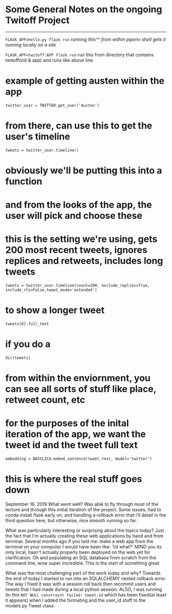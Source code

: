 # Some General Notes on the ongoing Twitoff Project 
------------------

`FLASK_APP=hello.py flask run` 
*running this^^ from within pipenv shell gets it running locally on a site*


`FLASK_APP=twitoff:APP flask run`
run this from directory that contains twitoff(init & app) and runs like above line

# example of getting austen within the app
`twitter_user = TWITTER.get_user('Austen')`

# from there, can use this to get the user's timeline 
`tweets = twitter_user.timeline()`
# obviously we'll be putting this into a function
# and from the looks of the app, the user will pick and choose these 

# this is the setting we're using, gets 200 most recent tweets, ignores replices and retweets, includes long tweets
`tweets = twitter_user.timeline(count=200, exclude_replies=True, include_rts=False,tweet_mode='extended')`

# to show a longer tweet
`tweets[0].full_text`

# if you do a 
`dir(tweets)` 
# from within the enviornment, you can see all sorts of stuff like place, retweet count, etc
# for the purposes of the inital iteration of the app, we want the tweet id and the tweet full text 

`embedding = BASILICA.embed_sentence(tweet_text, model='twitter')`
# this is where the real stuff goes down 

September 16, 2019
What went well? Was able to fly through most of the lecture and through this initial iteration of the project. Some issues, had to conda install flask early on, and handling a rollback error that i'll detail in the third question here, but otherwise, nice smooth running so far. 


What was particularly interesting or surprising about the topics today? Just the fact that I'm actually creating these web applications by hand and from terminal. Several months ago if you told me: make a web app from the terminal on your computer I would have been like: 'lol what?' MIND you its only local, hasn't actually properly been deployed on the web yet for clarification. Oh and populating an SQL database from scratch from the command line, wow super incredible. This is the start of something great. 


What was the most challenging part of the work today and why? Towards the end of today I started to run into an SQLALCHEMY nested rollback error. The way I fixed it was with a session roll back then recommit users and tweets that I had made during a local python session. ALSO, I was running ito this `NOT NULL constraint failed: tweet.id` which has been fixed(at least it appears) when I added the formating and the user_id stuff to the models.py Tweet class.  

